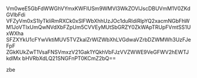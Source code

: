Vm0weE5GbFdWWGhVYmxKWFlUSm9WMVl3WkZOVlJscDBUVmM1V0ZKdGVIbFdi
VFZyVm0xS1IyTkliRmRXCk0xSlFWbXhhUzJOc1duRldiRlpYQ2xacmNGbFhW
M1JoVTIxUmQwNVdXbFZpUm5CVVEyMUtSbGRZY0ZkWApTRUpFVmtSS1UxWXha
SFZXYkU1cFYwVktiMUV5TVZkalZrWlZWbXhLVGdwaVZrbDZWMWh3UzFJeFpF
ZGkKUkZwT1VsaFNSVmxzV21Gak1YQkhVbFJzVVZWWE9VeGFWV2hEWTJkdlMx
bHVRbXdLQ21SNGFnPT0KCmZ2bQ==

zbe